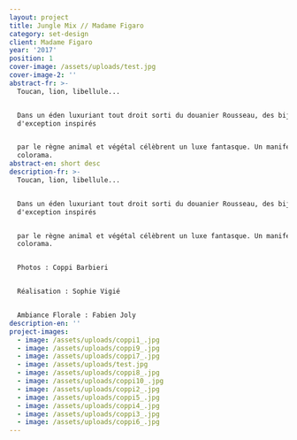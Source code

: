 ```yaml
---
layout: project
title: Jungle Mix // Madame Figaro
category: set-design
client: Madame Figaro
year: '2017'
position: 1
cover-image: /assets/uploads/test.jpg
cover-image-2: ''
abstract-fr: >-
  Toucan, lion, libellule...


  Dans un éden luxuriant tout droit sorti du douanier Rousseau, des bijoux
  d'exception inspirés


  par le règne animal et végétal célèbrent un luxe fantasque. Un manifeste en
  colorama.
abstract-en: short desc
description-fr: >-
  Toucan, lion, libellule...


  Dans un éden luxuriant tout droit sorti du douanier Rousseau, des bijoux
  d'exception inspirés


  par le règne animal et végétal célèbrent un luxe fantasque. Un manifeste en
  colorama.


  Photos : Coppi Barbieri 


  Réalisation : Sophie Vigié


  Ambiance Florale : Fabien Joly
description-en: ''
project-images:
  - image: /assets/uploads/coppi1_.jpg
  - image: /assets/uploads/coppi9_.jpg
  - image: /assets/uploads/coppi7_.jpg
  - image: /assets/uploads/test.jpg
  - image: /assets/uploads/coppi8_.jpg
  - image: /assets/uploads/coppi10_.jpg
  - image: /assets/uploads/coppi2_.jpg
  - image: /assets/uploads/coppi5_.jpg
  - image: /assets/uploads/coppi4_.jpg
  - image: /assets/uploads/coppi3_.jpg
  - image: /assets/uploads/coppi6_.jpg
---
```


